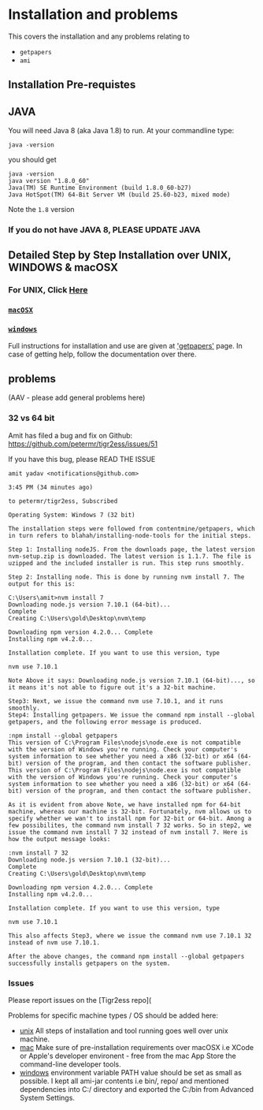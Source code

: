 # Installation and problems

This covers the installation and any problems relating to 
 * `getpapers`
 * `ami`

## Installation Pre-requistes 

## JAVA
You will need Java 8 (aka Java 1.8) to run.
At your commandline type:
```
java -version
```
you should get 
```
java -version
java version "1.8.0_60"
Java(TM) SE Runtime Environment (build 1.8.0_60-b27)
Java HotSpot(TM) 64-Bit Server VM (build 25.60-b23, mixed mode)
```
Note the `1.8` version

### If you do not have JAVA 8, PLEASE UPDATE JAVA 

## Detailed Step by Step Installation over UNIX, WINDOWS & macOSX
### For UNIX, Click <a href=/installation/unix/INSTALLATION.md>Here</a>
### [`macOSX`](https://github.com/petermr/tigr2ess/blob/master/installation/mac/INSTALLATION.md)
### [`windows`](https://github.com/petermr/tigr2ess/blob/master/installation/windows/installation.md)

Full instructions for installation and use are given at ['getpapers'](http://github.com/contentmine/getpapers) page. 
In case of getting help, follow the documentation over there.


## problems
(AAV - please add general problems here)
### 32 vs 64 bit 
Amit has filed a bug and fix on Github:
https://github.com/petermr/tigr2ess/issues/51

If you have this bug, please READ THE ISSUE
```
amit yadav <notifications@github.com>
	
3:45 PM (34 minutes ago)
	
to petermr/tigr2ess, Subscribed

Operating System: Windows 7 (32 bit)

The installation steps were followed from contentmine/getpapers, which in turn refers to blahah/installing-node-tools for the initial steps.

Step 1: Installing nodeJS. From the downloads page, the latest version nvm-setup.zip is downloaded. The latest version is 1.1.7. The file is uzipped and the included installer is run. This step runs smoothly.

Step 2: Installing node. This is done by running nvm install 7. The output for this is:

C:\Users\amit>nvm install 7
Downloading node.js version 7.10.1 (64-bit)...
Complete
Creating C:\Users\gold\Desktop\nvm\temp

Downloading npm version 4.2.0... Complete
Installing npm v4.2.0...

Installation complete. If you want to use this version, type

nvm use 7.10.1

Note Above it says: Downloading node.js version 7.10.1 (64-bit)..., so it means it's not able to figure out it's a 32-bit machine.

Step3: Next, we issue the command nvm use 7.10.1, and it runs smoothly.
Step4: Installing getpapers. We issue the command npm install --global getpapers, and the following error message is produced.

:npm install --global getpapers
This version of C:\Program Files\nodejs\node.exe is not compatible with the version of Windows you're running. Check your computer's system information to see whether you need a x86 (32-bit) or x64 (64-bit) version of the program, and then contact the software publisher.
This version of C:\Program Files\nodejs\node.exe is not compatible with the version of Windows you're running. Check your computer's system information to see whether you need a x86 (32-bit) or x64 (64-bit) version of the program, and then contact the software publisher.

As it is evident from above Note, we have installed npm for 64-bit machine, whereas our machine is 32-bit. Fortunately, nvm allows us to specify whether we wan't to install npm for 32-bit or 64-bit. Among a few possibilites, the command nvm install 7 32 works. So in step2, we issue the command nvm install 7 32 instead of nvm install 7. Here is how the output message looks:

:nvm install 7 32
Downloading node.js version 7.10.1 (32-bit)...
Complete
Creating C:\Users\gold\Desktop\nvm\temp

Downloading npm version 4.2.0... Complete
Installing npm v4.2.0...

Installation complete. If you want to use this version, type

nvm use 7.10.1

This also affects Step3, where we issue the command nvm use 7.10.1 32 instead of nvm use 7.10.1.

After the above changes, the command npm install --global getpapers successfully installs getpapers on the system.
```
### Issues
Please report issues on the [Tigr2ess repo](

Problems for specific machine types / OS should be added here:

 * [unix](unix/)
 All steps of installation and tool running goes well over unix machine. 
 * [mac](mac/)
 Make sure of pre-installation requirements over macOSX i.e XCode or Apple's developer environent - free from the mac App Store
the command-line developer tools.
 * [windows](windows/)
 environment variable PATH value should be set as small as possible. I kept all ami-jar contents i.e bin/, repo/ and mentioned dependencies into C:/ directory and exported the C:/bin from Advanced System Settings.


